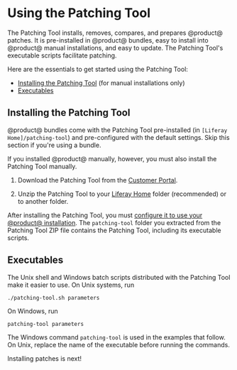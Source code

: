 # Using the Patching Tool [](id=patching-tool)

The Patching Tool installs, removes, compares, and prepares @product@ patches.
It is pre-installed in @product@ bundles, easy to install into @product@ manual
installations, and easy to update. The Patching Tool's executable scripts
facilitate patching. 

Here are the essentials to get started using the Patching Tool:

- [Installing the Patching Tool](#installing-the-patching-tool) (for manual installations only)
- [Executables](#executables)

## Installing the Patching Tool [](id=installing-the-patching-tool)

@product@ bundles come with the Patching Tool pre-installed (in `[Liferay
Home]/patching-tool`) and pre-configured with the default settings. Skip this
section if you're using a bundle. 

If you installed @product@ manually, however, you must also install the Patching
Tool manually. 

1.  Download the Patching Tool from the
    [Customer Portal](https://web.liferay.com/group/customer/dxp/downloads/digital-enterprise/patching-tool).

2.  Unzip the Patching Tool to your
    [Liferay Home](/discover/deployment/-/knowledge_base/7-1/installing-liferay-portal#liferay-home)
    folder (recommended) or to another folder. 

After installing the Patching Tool, you must
[configure it to use your @product@ installation](/discover/deployment/-/knowledge_base/7-1/configuring-the-patching-tool).
The `patching-tool` folder you extracted from the Patching Tool ZIP file
contains the Patching Tool, including its executable scripts. 

## Executables [](id=executables)

The Unix shell and Windows batch scripts distributed with the Patching Tool make
it easier to use. On Unix systems, run

    ./patching-tool.sh parameters

On Windows, run

    patching-tool parameters

The Windows command `patching-tool` is used in the examples that follow. On
Unix, replace the name of the executable before running the commands. 

Installing patches is next! 
